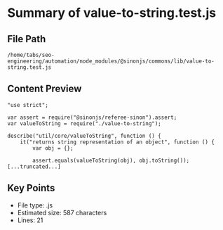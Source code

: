 # Summary of value-to-string.test.js
  
## File Path
`/home/tabs/seo-engineering/automation/node_modules/@sinonjs/commons/lib/value-to-string.test.js`

## Content Preview
```
"use strict";

var assert = require("@sinonjs/referee-sinon").assert;
var valueToString = require("./value-to-string");

describe("util/core/valueToString", function () {
    it("returns string representation of an object", function () {
        var obj = {};

        assert.equals(valueToString(obj), obj.toString());
[...truncated...]
```

## Key Points
- File type: .js
- Estimated size: 587 characters
- Lines: 21
